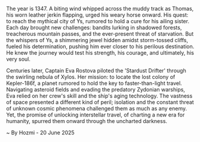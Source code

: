 
The year is 1347.  A biting wind whipped across the muddy track as Thomas, his worn leather jerkin flapping, urged his weary horse onward.  His quest: to reach the mythical city of Ys, rumored to hold a cure for his ailing sister.  Each day brought new challenges: bandits lurking in shadowed forests, treacherous mountain passes, and the ever-present threat of starvation.  But the whispers of Ys, a shimmering jewel hidden amidst storm-tossed cliffs, fueled his determination, pushing him ever closer to his perilous destination.  He knew the journey would test his strength, his courage, and ultimately, his very soul.

Centuries later, Captain Eva Rostova piloted the 'Stardust Drifter' through the swirling nebula of Xylos.  Her mission: to locate the lost colony of Kepler-186f, a planet rumored to hold the key to faster-than-light travel. Navigating asteroid fields and evading the predatory Zydonian warships, Eva relied on her crew's skill and the ship's aging technology.  The vastness of space presented a different kind of peril; isolation and the constant threat of unknown cosmic phenomena challenged them as much as any enemy. Yet, the promise of unlocking interstellar travel, of charting a new era for humanity, spurred them onward through the uncharted darkness.

~ By Hozmi - 20 June 2025
